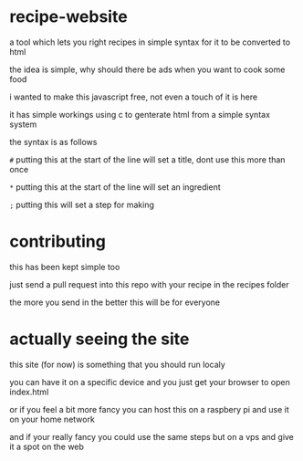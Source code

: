 # recipe-website
a tool which lets you right recipes in simple syntax for it to be converted to html

the idea is simple, why should there be ads when you want to cook some food

i wanted to make this javascript free, not even a touch of it is here

it has simple workings using c to genterate html from a simple syntax system

the syntax is as follows

```#```
putting this at the start of the line will set a title, dont use this more than once

```*```
putting this at the start of the line will set an ingredient

```;``` 
putting this will set a step for making

# contributing
this has been kept simple too

just send a pull request into this repo with your recipe in the recipes folder

the more you send in the better this will be for everyone

# actually seeing the site
this site (for now) is something that you should run localy

you can have it on a specific device and you just get your browser to open index.html

or if you feel a bit more fancy you can host this on a raspbery pi and use it on your home network

and if your really fancy you could use the same steps but on a vps and give it a spot on the web

